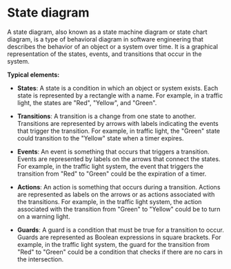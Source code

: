 # State diagram

A state diagram, also known as a state machine diagram or state chart diagram, is a type of behavioral diagram in software engineering that describes the behavior of an object or a system over time. It is a graphical representation of the states, events, and transitions that occur in the system.

**Typical elements:**

* **States**: A state is a condition in which an object or system exists. Each state is represented by a rectangle with a name. For example, in a traffic light, the states are "Red", "Yellow", and "Green".

* **Transitions**: A transition is a change from one state to another. Transitions are represented by arrows with labels indicating the events that trigger the transition. For example, in traffic light, the "Green" state could transition to the "Yellow" state when a timer expires.

* **Events**: An event is something that occurs that triggers a transition. Events are represented by labels on the arrows that connect the states. For example, in the traffic light system, the event that triggers the transition from "Red" to "Green" could be the expiration of a timer.

* **Actions**: An action is something that occurs during a transition. Actions are represented as labels on the arrows or as actions associated with the transitions. For example, in the traffic light system, the action associated with the transition from "Green" to "Yellow" could be to turn on a warning light.

* **Guards**: A guard is a condition that must be true for a transition to occur. Guards are represented as Boolean expressions in square brackets. For example, in the traffic light system, the guard for the transition from "Red" to "Green" could be a condition that checks if there are no cars in the intersection.
